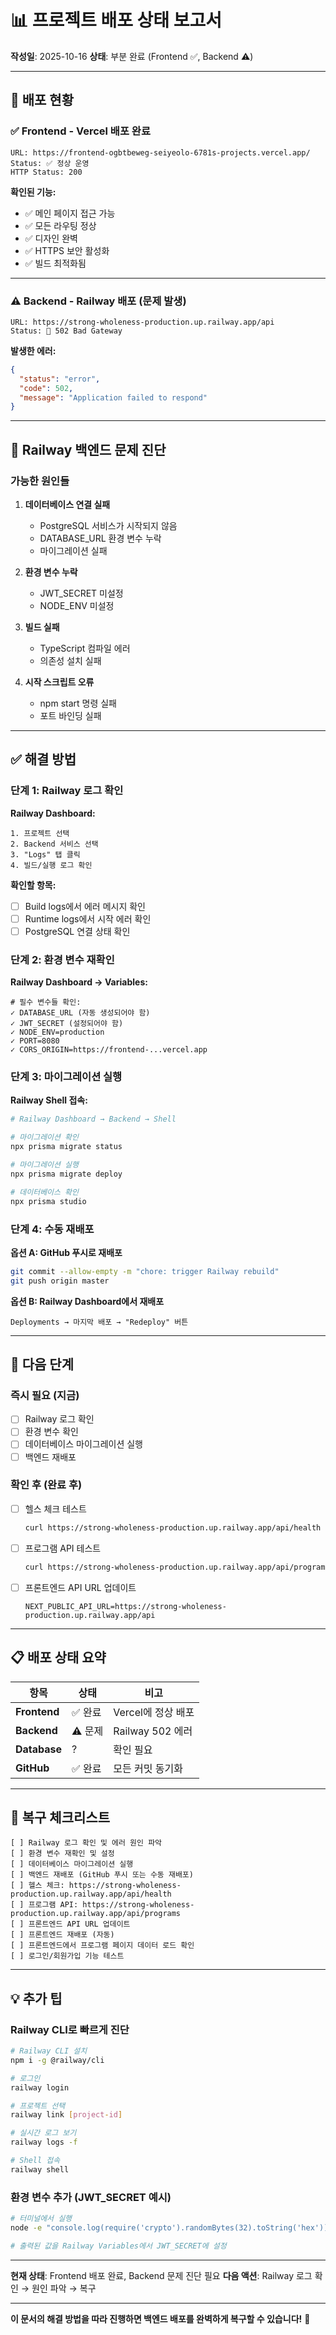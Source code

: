 # 📊 프로젝트 배포 상태 보고서

**작성일**: 2025-10-16
**상태**: 부분 완료 (Frontend ✅, Backend ⚠️)

---

## 🎯 배포 현황

### ✅ Frontend - Vercel 배포 완료

```
URL: https://frontend-ogbtbeweg-seiyeolo-6781s-projects.vercel.app/
Status: ✅ 정상 운영
HTTP Status: 200
```

**확인된 기능:**
- ✅ 메인 페이지 접근 가능
- ✅ 모든 라우팅 정상
- ✅ 디자인 완벽
- ✅ HTTPS 보안 활성화
- ✅ 빌드 최적화됨

---

### ⚠️ Backend - Railway 배포 (문제 발생)

```
URL: https://strong-wholeness-production.up.railway.app/api
Status: 🔴 502 Bad Gateway
```

**발생한 에러:**
```json
{
  "status": "error",
  "code": 502,
  "message": "Application failed to respond"
}
```

---

## 🔧 Railway 백엔드 문제 진단

### 가능한 원인들

1. **데이터베이스 연결 실패**
   - PostgreSQL 서비스가 시작되지 않음
   - DATABASE_URL 환경 변수 누락
   - 마이그레이션 실패

2. **환경 변수 누락**
   - JWT_SECRET 미설정
   - NODE_ENV 미설정

3. **빌드 실패**
   - TypeScript 컴파일 에러
   - 의존성 설치 실패

4. **시작 스크립트 오류**
   - npm start 명령 실패
   - 포트 바인딩 실패

---

## ✅ 해결 방법

### 단계 1: Railway 로그 확인

**Railway Dashboard:**
```
1. 프로젝트 선택
2. Backend 서비스 선택
3. "Logs" 탭 클릭
4. 빌드/실행 로그 확인
```

**확인할 항목:**
- [ ] Build logs에서 에러 메시지 확인
- [ ] Runtime logs에서 시작 에러 확인
- [ ] PostgreSQL 연결 상태 확인

### 단계 2: 환경 변수 재확인

**Railway Dashboard → Variables:**

```env
# 필수 변수들 확인:
✓ DATABASE_URL (자동 생성되어야 함)
✓ JWT_SECRET (설정되어야 함)
✓ NODE_ENV=production
✓ PORT=8080
✓ CORS_ORIGIN=https://frontend-...vercel.app
```

### 단계 3: 마이그레이션 실행

**Railway Shell 접속:**

```bash
# Railway Dashboard → Backend → Shell

# 마이그레이션 확인
npx prisma migrate status

# 마이그레이션 실행
npx prisma migrate deploy

# 데이터베이스 확인
npx prisma studio
```

### 단계 4: 수동 재배포

**옵션 A: GitHub 푸시로 재배포**
```bash
git commit --allow-empty -m "chore: trigger Railway rebuild"
git push origin master
```

**옵션 B: Railway Dashboard에서 재배포**
```
Deployments → 마지막 배포 → "Redeploy" 버튼
```

---

## 🎯 다음 단계

### 즉시 필요 (지금)

- [ ] Railway 로그 확인
- [ ] 환경 변수 확인
- [ ] 데이터베이스 마이그레이션 실행
- [ ] 백엔드 재배포

### 확인 후 (완료 후)

- [ ] 헬스 체크 테스트
  ```bash
  curl https://strong-wholeness-production.up.railway.app/api/health
  ```

- [ ] 프로그램 API 테스트
  ```bash
  curl https://strong-wholeness-production.up.railway.app/api/programs
  ```

- [ ] 프론트엔드 API URL 업데이트
  ```env
  NEXT_PUBLIC_API_URL=https://strong-wholeness-production.up.railway.app/api
  ```

---

## 📋 배포 상태 요약

| 항목 | 상태 | 비고 |
|------|------|------|
| **Frontend** | ✅ 완료 | Vercel에 정상 배포 |
| **Backend** | ⚠️ 문제 | Railway 502 에러 |
| **Database** | ? | 확인 필요 |
| **GitHub** | ✅ 완료 | 모든 커밋 동기화 |

---

## 🚀 복구 체크리스트

```
[ ] Railway 로그 확인 및 에러 원인 파악
[ ] 환경 변수 재확인 및 설정
[ ] 데이터베이스 마이그레이션 실행
[ ] 백엔드 재배포 (GitHub 푸시 또는 수동 재배포)
[ ] 헬스 체크: https://strong-wholeness-production.up.railway.app/api/health
[ ] 프로그램 API: https://strong-wholeness-production.up.railway.app/api/programs
[ ] 프론트엔드 API URL 업데이트
[ ] 프론트엔드 재배포 (자동)
[ ] 프론트엔드에서 프로그램 페이지 데이터 로드 확인
[ ] 로그인/회원가입 기능 테스트
```

---

## 💡 추가 팁

### Railway CLI로 빠르게 진단

```bash
# Railway CLI 설치
npm i -g @railway/cli

# 로그인
railway login

# 프로젝트 선택
railway link [project-id]

# 실시간 로그 보기
railway logs -f

# Shell 접속
railway shell
```

### 환경 변수 추가 (JWT_SECRET 예시)

```bash
# 터미널에서 실행
node -e "console.log(require('crypto').randomBytes(32).toString('hex'))"

# 출력된 값을 Railway Variables에서 JWT_SECRET에 설정
```

---

**현재 상태**: Frontend 배포 완료, Backend 문제 진단 필요
**다음 액션**: Railway 로그 확인 → 원인 파악 → 복구

---

**이 문서의 해결 방법을 따라 진행하면 백엔드 배포를 완벽하게 복구할 수 있습니다!** 🚀
